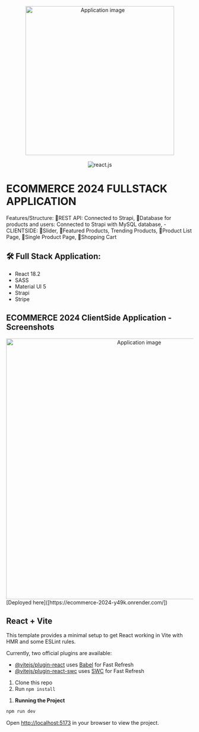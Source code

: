  <div align="center">
  <img alt="Application image" src="https://cdn.shopify.com/s/files/1/0070/7032/files/ecommerce_apps.jpg?v=1665592014" width="400" />
</div>
<br>
  <div align="center">
    <img src="https://img.shields.io/badge/-React_JS-black?style=for-the-badge&logoColor=white&logo=react&color=61DAFB" alt="react.js" />
  </div>

# ECOMMERCE 2024 FULLSTACK APPLICATION

Features/Structure:
🚀REST API: Connected to Strapi,
🚀Database for products and users: Connected to Strapi with MySQL database,
-CLIENTSIDE:
🚀Slider, 
🚀Featured Products, 
Trending Products, 
🚀Product List Page,
🚀Single Product Page,
🚀Shopping Cart
<!-- - 🚀AUTHENTICATION->Sign Up with email, 
- 🚀AUTHENTICATION->Log in with email, 
- 🚀AUTHENTICATION->Sign Up and Log In with Google account, 
- 🚀SHOP, 
- 🚀CART+USERMENU DROPDOWNs, 
- 🚀Adding to CART,
- 🚀CHECKOUT,
- 🚀CART & CHECKOUT functionality (adding and decreasing amount, priceCount, TotalPriceCount),
- 🚀Styled components<br> are set up in this branch (🪵11-Styled) -->

## 🛠 Full Stack Application:

- React 18.2
- SASS
- Material UI 5
- Strapi
- Stripe

## ECOMMERCE 2024 ClientSide Application - Screenshots

<div align="center">
  <img alt="Application image" src="https://vargaae.hu/images/projects/e-comm-2024-git.png" width="700" />
</div>
[Deployed here]([https://ecommerce-2024-y49k.onrender.com/])

## React + Vite

This template provides a minimal setup to get React working in Vite with HMR and some ESLint rules.

Currently, two official plugins are available:

- [@vitejs/plugin-react](https://github.com/vitejs/vite-plugin-react/blob/main/packages/plugin-react/README.md) uses [Babel](https://babeljs.io/) for Fast Refresh
- [@vitejs/plugin-react-swc](https://github.com/vitejs/vite-plugin-react-swc) uses [SWC](https://swc.rs/) for Fast Refresh

1. Clone this repo
2. Run `npm install`
<!-- 3. You must add your own API key in the `api/api.js` file to connect to your Database.

You can grab API key [here](https://.com/)

**Set Up Environment Variables**

Create a new file named `.env` in the root of your project and add the following content:

```env
VITE_STRAPI_API_KEY=
``` -->

1. **Running the Project**

```bash
npm run dev
```

Open [http://localhost:5173](http://localhost:5173) in your browser to view the project.
